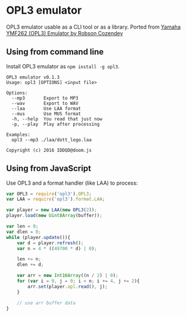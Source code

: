 # OPL3 emulator

OPL3 emulator usable as a CLI tool or as a library.
Ported from [Yamaha YMF262 (OPL3) Emulator by Robson Cozendey](http://opl3.cozendey.com/)

## Using from command line

Install OPL3 emulator as ```npm install -g opl3```.

```
OPL3 emulator v0.1.3
Usage: opl3 [OPTIONS] <input file>

Options:
  --mp3       Export to MP3
  --wav       Export to WAV
  --laa       Use LAA format
  --mus       Use MUS format
  -h, --help  You read that just now
  -p, --play  Play after processing

Examples:
  opl3 --mp3 ./laa/dott_logo.laa

Copyright (c) 2016 IDDQD@doom.js
```

## Using from JavaScript

Use OPL3 and a format handler (like LAA) to process:

```javascript
var OPL3 = require('opl3').OPL3;
var LAA = require('opl3').format.LAA;

var player = new LAA(new OPL3(2));
player.load(new Uint8Array(buffer));

var len = 0;
var dlen = 0;
while (player.update()){
    var d = player.refresh();
    var n = 4 * ((49700 * d) | 0);

    len += n;
    dlen += d;

    var arr = new Int16Array((n / 2) | 0);
    for (var i = 0, j = 0; i < n; i += 4, j += 2){
        arr.set(player.opl.read(), j);
    }

    // use arr buffer data
}
```